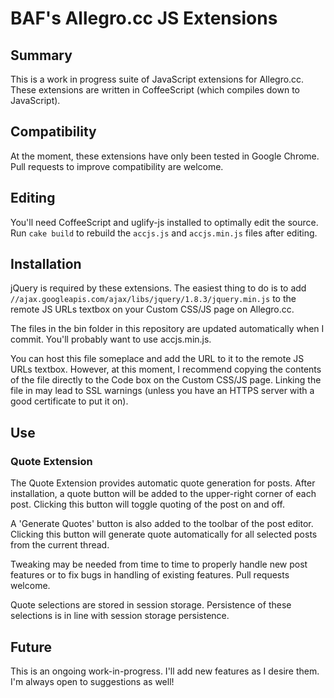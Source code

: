 # BAF's Allegro.cc JS Extensions

## Summary

This is a work in progress suite of JavaScript extensions for Allegro.cc. These
extensions are written in CoffeeScript (which compiles down to JavaScript).

## Compatibility

At the moment, these extensions have only been tested in Google Chrome. Pull
requests to improve compatibility are welcome.

## Editing

You'll need CoffeeScript and uglify-js installed to optimally edit the source.
Run `cake build` to rebuild the `accjs.js` and `accjs.min.js` files after
editing.

## Installation

jQuery is required by these extensions. The easiest thing to do is to add
`//ajax.googleapis.com/ajax/libs/jquery/1.8.3/jquery.min.js` to the remote JS
URLs textbox on your Custom CSS/JS page on Allegro.cc.

The files in the bin folder in this repository are updated automatically when
I commit. You'll probably want to use accjs.min.js.

You can host this file someplace and add the URL to it to the remote JS URLs
textbox. However, at this moment, I recommend copying the contents of the file
directly to the Code box on the Custom CSS/JS page. Linking the file in may
lead to SSL warnings (unless you have an HTTPS server with a good certificate
to put it on).

## Use

### Quote Extension

The Quote Extension provides automatic quote generation for posts. After
installation, a quote button will be added to the upper-right corner of each
post. Clicking this button will toggle quoting of the post on and off.

A 'Generate Quotes' button is also added to the toolbar of the post editor.
Clicking this button will generate quote automatically for all selected posts
from the current thread.

Tweaking may be needed from time to time to properly handle new post features
or to fix bugs in handling of existing features. Pull requests welcome.

Quote selections are stored in session storage. Persistence of these selections
is in line with session storage persistence.

## Future

This is an ongoing work-in-progress. I'll add new features as I desire them.
I'm always open to suggestions as well!
